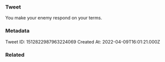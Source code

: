 ### Tweet
You make your enemy respond on your terms.

### Metadata
Tweet ID: 1512822987963224069
Created At: 2022-04-09T16:01:21.000Z

### Related

